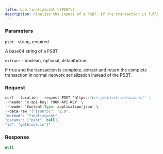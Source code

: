 ```yaml
---
title: bch:finalizepsbt \[POST\]
description: Finalize the inputs of a PSBT. If the transaction is fully signed, itwill produce a network serialized transaction which can be broadcastwith sendrawtransaction. Otherwise a PSBT will be created which has thefinal_scriptSig and final_scriptWitness fields filled for inputs thatare complete.Implements the Finalizer and Extractor roles.
---
```


### Parameters


`psbt` - string, required

A base64 string of a PSBT

`extract` - boolean, optional, default=true

If true and the transaction is complete, extract and return the complete
transaction in normal network serialization instead of the PSBT.

### Request

``` java
curl --location --request POST 'https://bch.getblock.io/mainnet/' \ 
--header 'x-api-key: YOUR-API-KEY' \ 
--header 'Content-Type: application/json' \ 
--data-raw '{"jsonrpc": "2.0",
"method": "finalizepsbt",
"params": ["psbt", null],
"id": "getblock.io"}'
```

###  Response

``` java
null
```

